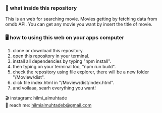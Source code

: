 ### 📂 what inside this repository
This is an web for searching movie. Movies getting by fetching data from omdb API. You can get any movie you want by insert the title of movie.

### 🖥️ how to using this web on your apps computer
1. clone or download this repository.
1. open this repository in your terminal.
1. install all dependencies by typing "npm install".
1. then typing on your terminal too, "npm run build".
1. check the repository using file explorer, there will be a new folder "/Moview/dist".
1. click file index.html in "/Moview/dist/index.html".
1. and voilaaa, searh everything you want!

🎬 instagram: hilmi_almuhtade </br>
📧 reach me: hilmialmuhtadeb@gmail.com
